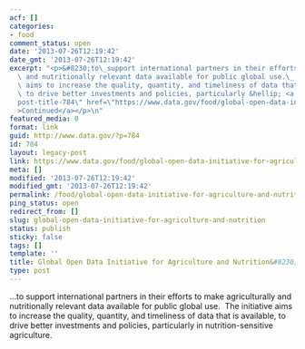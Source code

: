 ```yaml
---
acf: []
categories:
- food
comment_status: open
date: '2013-07-26T12:19:42'
date_gmt: '2013-07-26T12:19:42'
excerpt: "<p>&#8230;to\_support international partners in their efforts to make agriculturally\
  \ and nutritionally relevant data available for public global use.\_ The initiative\
  \ aims to increase the quality, quantity, and timeliness of data that is available,\
  \ to drive better investments and policies, particularly &hellip; <a aria-describedby=\"\
  post-title-784\" href=\"https://www.data.gov/food/global-open-data-initiative-for-agriculture-and-nutrition/\"\
  >Continued</a></p>\n"
featured_media: 0
format: link
guid: http://www.data.gov/?p=784
id: 784
layout: legacy-post
link: https://www.data.gov/food/global-open-data-initiative-for-agriculture-and-nutrition/
meta: []
modified: '2013-07-26T12:19:42'
modified_gmt: '2013-07-26T12:19:42'
permalink: /food/global-open-data-initiative-for-agriculture-and-nutrition/
ping_status: open
redirect_from: []
slug: global-open-data-initiative-for-agriculture-and-nutrition
status: publish
sticky: false
tags: []
template: ''
title: Global Open Data Initiative for Agriculture and Nutrition&#8230;
type: post
---
```

…to support international partners in their efforts to make agriculturally and nutritionally relevant data available for public global use.  The initiative aims to increase the quality, quantity, and timeliness of data that is available, to drive better investments and policies, particularly in nutrition-sensitive agriculture.  


